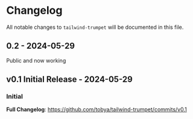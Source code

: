 # Changelog

All notable changes to `tailwind-trumpet` will be documented in this file.

## 0.2 - 2024-05-29

Public and now working

## v0.1 Initial Release - 2024-05-29

### Initial

**Full Changelog**: https://github.com/tobya/tailwind-trumpet/commits/v0.1
